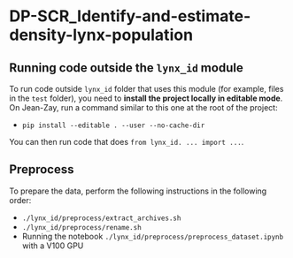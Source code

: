 # DP-SCR_Identify-and-estimate-density-lynx-population

## Running code outside the `lynx_id` module

To run code outside `lynx_id` folder that uses this module (for example, files in the `test` folder), you need to **install the project locally in editable mode**.  
On Jean-Zay, run a command similar to this one at the root of the project: 
- `pip install --editable . --user --no-cache-dir`  

You can then run code that does `from lynx_id. ... import ...`.



## Preprocess

To prepare the data, perform the following instructions in the following order:
- `./lynx_id/preprocess/extract_archives.sh`
- `./lynx_id/preprocess/rename.sh`
- Running the notebook `./lynx_id/preprocess/preprocess_dataset.ipynb` with a V100 GPU
